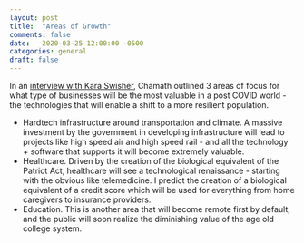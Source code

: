 ```yaml
---
layout: post
title:  "Areas of Growth"
comments: false
date:   2020-03-25 12:00:00 -0500
categories: general
draft: false
---
```


In an [interview with Kara Swisher](https://podcasts.apple.com/us/podcast/chamath-palihapitiya-investing-landscape-is-done-taxes/id1011668648?i=1000469424578), Chamath outlined 3 areas of focus for what type of businesses  will be the most valuable in a post COVID world - the technologies that will enable a shift to a more resilient population.

- Hardtech infrastructure around transportation and climate. A massive investment by the government in developing infrastructure will lead to projects like high speed air and high speed rail - and all the technology + software that supports it will become extremely valuable. 
- Healthcare. Driven by the creation of the biological equivalent of the Patriot Act, healthcare will see a technological renaissance - starting with the obvious like telemedicine. I predict the creation of a biological equivalent of a credit score which will be used for everything from home caregivers to insurance providers. 
- Education. This is another area that will become remote first by default, and the public will soon realize the diminishing value of the age old college system. 

